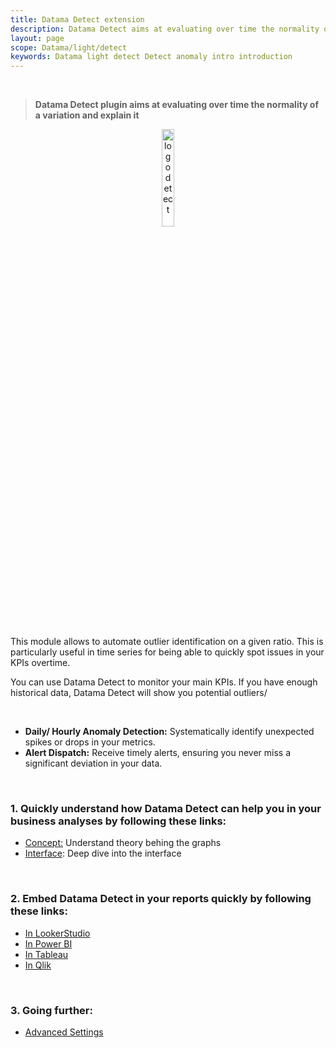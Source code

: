 ```yaml
---
title: Datama Detect extension
description: Datama Detect aims at evaluating over time the normality of a variation.
layout: page
scope: Datama/light/detect
keywords: Datama light detect Detect anomaly intro introduction
---
```



<br>

> **Datama Detect plugin aims at evaluating over time the normality of a variation and explain it**

<center><img style="width: 20%;" src="{{site.url}}/{{site.baseurl}}/extensions/datama-detect/assets/Power BI - Detect.png" alt="logo detect" /></center>

<br>

This module allows to automate outlier identification on a given ratio. This is particularly useful in time series for being able to quickly spot issues in your KPIs overtime.

<!-- Datama Detect is a data analysis plugin for data visualisation solutions, that allows not only to detect potential outliers in your dataset but also to explain them . -->

You can use Datama Detect to monitor your main KPIs. If you have enough historical data, Datama Detect will show you potential outliers/ 
<!-- as well as give you the opportunity to further investigate your data.  -->

<br>

<ul>
    <li><strong>Daily/ Hourly Anomaly Detection:</strong> Systematically identify unexpected spikes or drops in your metrics.</li>
    <li><strong>Alert Dispatch:</strong> Receive timely alerts, ensuring you never miss a significant deviation in your data.</li>
    <!-- <li><strong>Dimensional Scoring:</strong> Dive deep into the root causes, offering you a clear understanding of why an anomaly occurred.</li> -->
</ul>

<br>


### 1. Quickly understand how Datama Detect can help you in your business analyses by following these links:
- [Concept:]({{site.url}}/{{site.baseurl}}/extensions/datama-detect/concept.html) Understand theory behing the graphs
- [Interface]({{site.url}}/{{site.baseurl}}/extensions/datama-detect/structure.html): Deep dive into the interface

<br>

### 2. Embed Datama Detect in your reports quickly by following these links:
- [In LookerStudio]({{site.url}}/{{site.baseurl}}/extensions/how-to-use/looker-studio.html)
- [In Power BI]({{site.url}}/{{site.baseurl}}/extensions/how-to-use/power_bi.html)
- [In Tableau]({{site.url}}/{{site.baseurl}}/extensions/how-to-use/tableau_viz.html)
- [In Qlik]({{site.url}}/{{site.baseurl}}/extensions/how-to-use/qlik.html)
<br>

### 3. Going further:
- [Advanced Settings]({{site.url}}/{{site.baseurl}}/extensions/datama-compare/settings.html)
